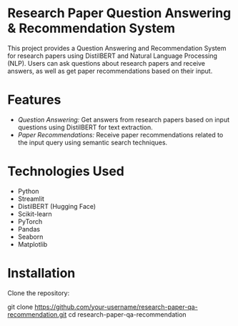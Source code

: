 # Research Paper Question Answering & Recommendation System

This project provides a Question Answering and Recommendation System for research papers using DistilBERT and Natural Language Processing (NLP). Users can ask questions about research papers and receive answers, as well as get paper recommendations based on their input.

# Features
* *Question Answering:* Get answers from research papers based on input questions using DistilBERT for text extraction.
* *Paper Recommendations:* Receive paper recommendations related to the input query using semantic search techniques.

# Technologies Used
* Python
* Streamlit
* DistilBERT (Hugging Face)
* Scikit-learn
* PyTorch
* Pandas
* Seaborn
* Matplotlib

# Installation
Clone the repository:

git clone https://github.com/your-username/research-paper-qa-recommendation.git
cd research-paper-qa-recommendation
